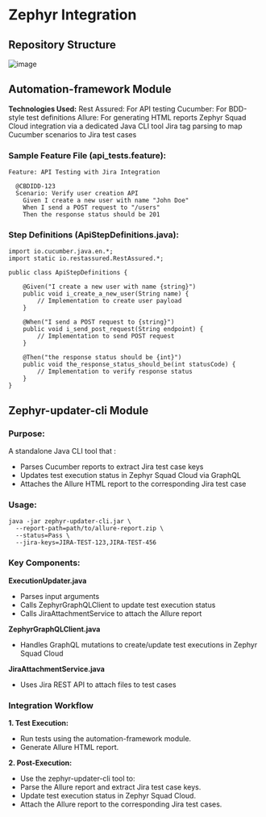 # Zephyr Integration

## Repository Structure

![image](https://github.com/user-attachments/assets/7f544a7a-f30f-4b9b-be1d-fec9cb00b526)

## Automation-framework Module

**Technologies Used:**
Rest Assured: For API testing
Cucumber: For BDD-style test definitions
Allure: For generating HTML reports
Zephyr Squad Cloud integration via a dedicated Java CLI tool
Jira tag parsing to map Cucumber scenarios to Jira test cases


### Sample Feature File (api_tests.feature):

```
Feature: API Testing with Jira Integration

  @CBDIDD-123
  Scenario: Verify user creation API
    Given I create a new user with name "John Doe"
    When I send a POST request to "/users"
    Then the response status should be 201
```

### Step Definitions (ApiStepDefinitions.java):

```
import io.cucumber.java.en.*;
import static io.restassured.RestAssured.*;

public class ApiStepDefinitions {

    @Given("I create a new user with name {string}")
    public void i_create_a_new_user(String name) {
        // Implementation to create user payload
    }

    @When("I send a POST request to {string}")
    public void i_send_post_request(String endpoint) {
        // Implementation to send POST request
    }

    @Then("the response status should be {int}")
    public void the_response_status_should_be(int statusCode) {
        // Implementation to verify response status
    }
}
```

## Zephyr-updater-cli Module

### Purpose:

A standalone Java CLI tool that :
- Parses Cucumber reports to extract Jira test case keys
- Updates test execution status in Zephyr Squad Cloud via GraphQL
- Attaches the Allure HTML report to the corresponding Jira test case

### Usage:
```
java -jar zephyr-updater-cli.jar \
  --report-path=path/to/allure-report.zip \
  --status=Pass \
  --jira-keys=JIRA-TEST-123,JIRA-TEST-456

```

### Key Components:

**ExecutionUpdater.java**

- Parses input arguments
- Calls ZephyrGraphQLClient to update test execution status
- Calls JiraAttachmentService to attach the Allure report


**ZephyrGraphQLClient.java**

- Handles GraphQL mutations to create/update test executions in Zephyr Squad Cloud


**JiraAttachmentService.java**

- Uses Jira REST API to attach files to test cases


### Integration Workflow

**1. Test Execution:**

- Run tests using the automation-framework module.
- Generate Allure HTML report.


**2. Post-Execution:**

- Use the zephyr-updater-cli tool to:
- Parse the Allure report and extract Jira test case keys.
- Update test execution status in Zephyr Squad Cloud.
- Attach the Allure report to the corresponding Jira test cases.

